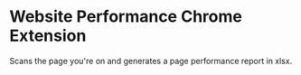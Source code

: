 # Website Performance Chrome Extension
Scans the page you're on and generates a page performance report in xlsx.